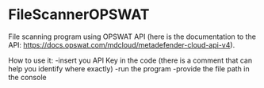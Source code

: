 # FileScannerOPSWAT
File scanning program using OPSWAT API (here is the documentation to the API: https://docs.opswat.com/mdcloud/metadefender-cloud-api-v4).


How to use it:
-insert you API Key in the code (there is a comment that can help you identify where exactly)
-run the program
-provide the file path in the console
